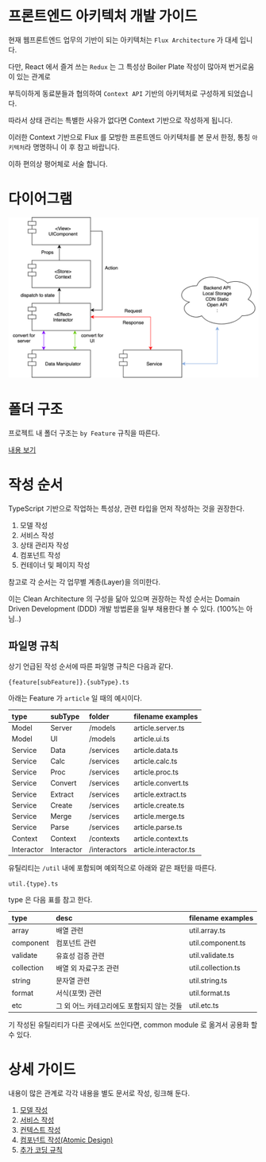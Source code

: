 # 프론트엔드 아키텍처 개발 가이드

현재 웹프론트엔드 업무의 기반이 되는 아키텍처는 `Flux Architecture` 가 대세 입니다.

다만, React 에서 즐겨 쓰는 `Redux` 는 그 특성상 Boiler Plate 작성이 많아져 번거로움이 있는 관계로

부득이하게 동료분들과 협의하여 `Context API` 기반의 아키텍처로 구성하게 되었습니다.

따라서 상태 관리는 특별한 사유가 없다면 Context 기반으로 작성하게 됩니다.

이러한 Context 기반으로 Flux 를 모방한 프론트엔드 아키텍처를 본 문서 한정, 통칭 `아키텍처`라 명명하니 이 후 참고 바랍니다.

이하 편의상 평어체로 서술 합니다.

# 다이어그램

![아키텍처 다이어그램](images/fe_architecture_simple.png)

# 폴더 구조

프로젝트 내 폴더 구조는 `by Feature` 규칙을 따른다.

[내용 보기](feature-folder.md)

# 작성 순서

TypeScript 기반으로 작업하는 특성상, 관련 타입을 먼저 작성하는 것을 권장한다.

1. 모델 작성
2. 서비스 작성
3. 상태 관리자 작성
4. 컴포넌트 작성
5. 컨테이너 및 페이지 작성

참고로 각 순서는 각 업무별 계층(Layer)을 의미한다.

이는 Clean Architecture 의 구성을 닮아 있으며 권장하는 작성 순서는 Domain Driven Development (DDD) 개발 방법론을 일부 채용한다 볼 수 있다. (100%는 아님..)

## 파일명 규칙

상기 언급된 작성 순서에 따른 파일명 규칙은 다음과 같다.

```
{feature[subFeature]}.{subType}.ts
```

아래는 Feature 가 `article` 일 때의 예시이다.

| type       | subType    | folder       | filename examples     |
| :--------- | :--------- | :----------- | :-------------------- |
| Model      | Server     | /models      | article.server.ts     |
| Model      | UI         | /models      | article.ui.ts         |
| Service    | Data       | /services    | article.data.ts       |
| Service    | Calc       | /services    | article.calc.ts       |
| Service    | Proc       | /services    | article.proc.ts       |
| Service    | Convert    | /services    | article.convert.ts    |
| Service    | Extract    | /services    | article.extract.ts    |
| Service    | Create     | /services    | article.create.ts     |
| Service    | Merge      | /services    | article.merge.ts      |
| Service    | Parse      | /services    | article.parse.ts      |
| Context    | Context    | /contexts    | article.context.ts    |
| Interactor | Interactor | /interactors | article.interactor.ts |

유틸리티는 `/util` 내에 포함되며 예외적으로 아래와 같은 패턴을 따른다.

```
util.{type}.ts
```

type 은 다음 표를 참고 한다.

| type       | desc                                       | filename examples  |
| :--------- | :----------------------------------------- | :----------------- |
| array      | 배열 관련                                  | util.array.ts      |
| component  | 컴포넌트 관련                              | util.component.ts  |
| validate   | 유효성 검증 관련                           | util.validate.ts   |
| collection | 배열 외 자료구조 관련                      | util.collection.ts |
| string     | 문자열 관련                                | util.string.ts     |
| format     | 서식(포맷) 관련                            | util.format.ts     |
| etc        | 그 외 어느 카테고리에도 포함되지 않는 것들 | util.etc.ts        |

기 작성된 유틸리티가 다른 곳에서도 쓰인다면, common module 로 옮겨서 공용화 할 수 있다.

# 상세 가이드

내용이 많은 관계로 각각 내용을 별도 문서로 작성, 링크해 둔다.

1. [모델 작성](guide-001-model.md)
2. [서비스 작성](guide-002-service.md)
3. [컨텍스트 작성](guide-003-context.md)
4. [컴포넌트 작성(Atomic Design)](atomic-design.md)
5. [추가 코딩 규칙](ss-code-convention.md)
